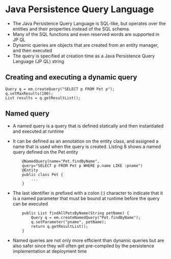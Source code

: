 #  Java Persistence Query Language 

-	The Java Persistence Query Language is SQL-like, but operates over the entities and their properties instead of the SQL schema. 
-	Many of the SQL functions and even reserved words are supported in JP QL
-	Dynamic queries are objects that are created from an entity manager, and then executed
-	The query is specified at creation time as a Java Persistence Query Language (JP QL) string


##	Creating and executing a dynamic query

	Query q = em.createQuery("SELECT p FROM Pet p");
	q.setMaxResults(100);
	List results = q.getResultList();
	
	
##	Named query

-	A named query is a query that is defined statically and then instantiated and executed at runtime
-	It can be defined as an annotation on the entity class, and assigned a name that is used when the query is created. Listing 8 shows a named query defined on the Pet entity

			
			@NamedQuery(name="Pet.findByName",
			query="SELECT p FROM Pet p WHERE p.name LIKE :pname")
			@Entity
			public class Pet {
				...
			}
			
-	The last identifier is prefixed with a colon (:) character to indicate that it is a named parameter that must be bound at runtime before the query can be executed
				
			
			public List findAllPetsByName(String petName) {
				Query q = em.createNamedQuery("Pet.findByName");
				q.setParameter("pname", petName);
				return q.getResultList();
			}	
			
			
-	Named queries are not only more efficient than dynamic queries but are also safer since they will often get pre-compiled by the persistence implementation at deployment time			
